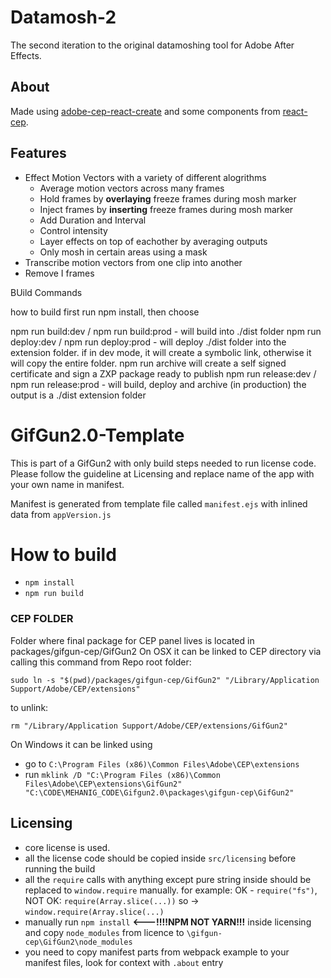 # Datamosh-2
The second iteration to the original datamoshing tool for Adobe After Effects.


## About
Made using [adobe-cep-react-create](https://github.com/HendrixString/adobe-cep-react-create) and some components from [react-cep](https://github.com/sammarks/react-cep/tree/master/src). 

## Features

- Effect Motion Vectors with a variety of different alogrithms
  - Average motion vectors across many frames
  - Hold frames by **overlaying** freeze frames during mosh marker
  - Inject frames by **inserting** freeze frames during mosh marker
  - Add Duration and Interval
  - Control intensity 
  - Layer effects on top of eachother by averaging outputs
  - Only mosh in certain areas using a mask
- Transcribe motion vectors from one clip into another
- Remove I frames

BUild Commands

how to build
first run npm install, then choose

npm run build:dev / npm run build:prod - will build into ./dist folder
npm run deploy:dev / npm run deploy:prod - will deploy ./dist folder into the extension folder. if in dev mode, it will create a symbolic link, otherwise it will copy the entire folder.
npm run archive will create a self signed certificate and sign a ZXP package ready to publish
npm run release:dev / npm run release:prod - will build, deploy and archive (in production)
the output is a ./dist extension folder



# GifGun2.0-Template

This is part of a GifGun2 with only build steps needed to run license code.
Please follow the guideline at Licensing and replace name of the app with your own name in manifest.

Manifest is generated from template file called `manifest.ejs` with inlined data from `appVersion.js`

# How to build

 - `npm install`
 - `npm run build`


### CEP FOLDER

Folder where final package for CEP panel lives is located in packages/gifgun-cep/GifGun2
On OSX it can be linked to CEP directory via
calling this command from Repo root folder:

```
sudo ln -s "$(pwd)/packages/gifgun-cep/GifGun2" "/Library/Application Support/Adobe/CEP/extensions"
```

to unlink:

```
rm "/Library/Application Support/Adobe/CEP/extensions/GifGun2"
```

On Windows it can be linked using

-   go to `C:\Program Files (x86)\Common Files\Adobe\CEP\extensions`
-   run `mklink /D "C:\Program Files (x86)\Common Files\Adobe\CEP\extensions\GifGun2" "C:\CODE\MEHANIG_CODE\Gifgun2.0\packages\gifgun-cep\GifGun2"`

## Licensing

-   core license is used.
-   all the license code should be copied inside `src/licensing` before running the build
-   all the `require` calls with anything except pure string inside should be replaced to `window.require` manually. for example: OK - `require("fs")`, NOT OK: `require(Array.slice(...))` so -> `window.require(Array.slice(...)`
-   manually run `npm install` **<---!!!!NPM NOT YARN!!!** inside licensing and copy `node_modules` from licence to `\gifgun-cep\GifGun2\node_modules`
-   you need to copy manifest parts from webpack example to your manifest files, look for context with `.about` entry
